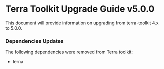 # Terra Toolkit Upgrade Guide v5.0.0
This document will provide information on upgrading from terra-toolkit 4.x to 5.0.0.

### Dependencies Updates
The following dependencies were removed from Terra toolkit:

- lerna